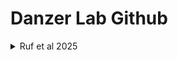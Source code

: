 # Danzer Lab Github

<details>
<summary>Ruf et al 2025</summary>
  [Ruf et al 2025](https://github.com/DanzerLab/ALS_Brain_Multiome)
</details>

